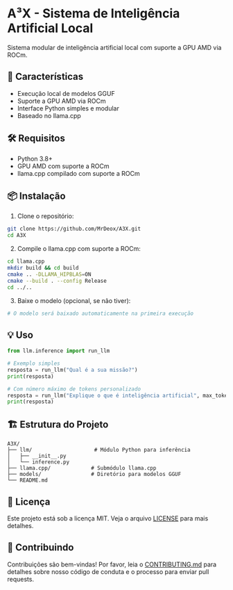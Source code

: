 # A³X - Sistema de Inteligência Artificial Local

Sistema modular de inteligência artificial local com suporte a GPU AMD via ROCm.

## 🚀 Características

- Execução local de modelos GGUF
- Suporte a GPU AMD via ROCm
- Interface Python simples e modular
- Baseado no llama.cpp

## 🛠️ Requisitos

- Python 3.8+
- GPU AMD com suporte a ROCm
- llama.cpp compilado com suporte a ROCm

## 📦 Instalação

1. Clone o repositório:
```bash
git clone https://github.com/MrDeox/A3X.git
cd A3X
```

2. Compile o llama.cpp com suporte a ROCm:
```bash
cd llama.cpp
mkdir build && cd build
cmake .. -DLLAMA_HIPBLAS=ON
cmake --build . --config Release
cd ../..
```

3. Baixe o modelo (opcional, se não tiver):
```bash
# O modelo será baixado automaticamente na primeira execução
```

## 💡 Uso

```python
from llm.inference import run_llm

# Exemplo simples
resposta = run_llm("Qual é a sua missão?")
print(resposta)

# Com número máximo de tokens personalizado
resposta = run_llm("Explique o que é inteligência artificial", max_tokens=256)
print(resposta)
```

## 🏗️ Estrutura do Projeto

```
A3X/
├── llm/                    # Módulo Python para inferência
│   ├── __init__.py
│   └── inference.py
├── llama.cpp/             # Submódulo llama.cpp
├── models/                # Diretório para modelos GGUF
└── README.md
```

## 📝 Licença

Este projeto está sob a licença MIT. Veja o arquivo [LICENSE](LICENSE) para mais detalhes.

## 🤝 Contribuindo

Contribuições são bem-vindas! Por favor, leia o [CONTRIBUTING.md](CONTRIBUTING.md) para detalhes sobre nosso código de conduta e o processo para enviar pull requests. 